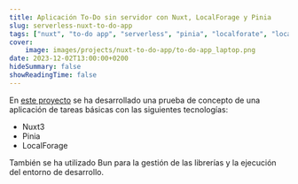 ```yaml
---
title: Aplicación To-Do sin servidor con Nuxt, LocalForage y Pinia
slug: serverless-nuxt-to-do-app
tags: ["nuxt", "to-do app", "serverless", "pinia", "localforate", "localstorage", "nuxtui", "bun"]
cover:
    image: images/projects/nuxt-to-do-app/to-do-app_laptop.png
date: 2023-12-02T13:00:00+0200
hideSummary: false
showReadingTime: false
---
```


En [este proyecto](https://jesusfj710.github.io/to-do-app) se ha desarrollado una prueba de concepto de una aplicación de tareas básicas con las siguientes tecnologías:
- Nuxt3
- Pinia
- LocalForage

También se ha utilizado Bun para la gestión de las librerías y la ejecución del entorno de desarrollo.
